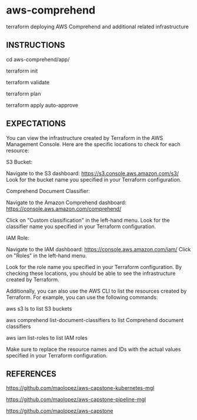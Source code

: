 # aws-comprehend
terraform deploying AWS Comprehend and additional related infrastructure


INSTRUCTIONS
------------------

cd aws-comprehend/app/

terraform init

terraform validate

terraform plan

terraform apply auto-approve


EXPECTATIONS
------------------

You can view the infrastructure created by Terraform in the AWS Management Console. Here are the specific locations to check for each resource:


S3 Bucket:

Navigate to the S3 dashboard: https://s3.console.aws.amazon.com/s3/
Look for the bucket name you specified in your Terraform configuration.


Comprehend Document Classifier:

Navigate to the Amazon Comprehend dashboard: https://console.aws.amazon.com/comprehend/

Click on "Custom classification" in the left-hand menu.
Look for the classifier name you specified in your Terraform configuration.


IAM Role:

Navigate to the IAM dashboard: https://console.aws.amazon.com/iam/
Click on "Roles" in the left-hand menu.

Look for the role name you specified in your Terraform configuration.
By checking these locations, you should be able to see the infrastructure created by Terraform.


Additionally, you can also use the AWS CLI to list the resources created by Terraform. For example, you can use the following commands:

aws s3 ls to list S3 buckets

aws comprehend list-document-classifiers to list Comprehend document classifiers

aws iam list-roles to list IAM roles


Make sure to replace the resource names and IDs with the actual values specified in your Terraform configuration.


REFERENCES
------------------

https://github.com/maolopez/aws-capstone-kubernetes-mgl

https://github.com/maolopez/aws-capstone-pipeline-mgl

https://github.com/maolopez/aws-capstone
